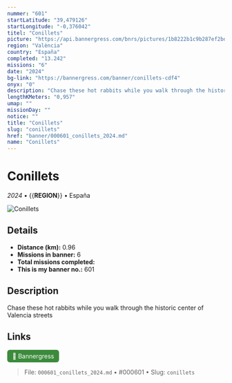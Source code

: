 ```yaml
---
nummer: "601"
startLatitude: "39,479126"
startLongitude: "-0,376042"
titel: "Conillets"
picture: "https://api.bannergress.com/bnrs/pictures/1b8222b1c9b287ef2bd596c7aacba9d8"
region: "València"
country: "España"
completed: "13.242"
missions: "6"
date: "2024"
bg-link: "https://bannergress.com/banner/conillets-cdf4"
onyx: "0"
description: "Chase these hot rabbits while you walk through the historic center of Valencia streets"
lengthKMeters: "0,957"
umap: ""
missionDay: ""
notice: ""
title: "Conillets"
slug: "conillets"
href: "banner/000601_conillets_2024.md"
name: "Conillets"
---
```

# Conillets

*2024* • {{__REGION__}} • España

![Conillets](https://api.bannergress.com/bnrs/pictures/1b8222b1c9b287ef2bd596c7aacba9d8)



## Details
- **Distance (km):** 0.96
- **Missions in banner:** 6
- **Total missions completed:** 
- **This is my banner no.:** 601



## Description
Chase these hot rabbits while you walk through the historic center of Valencia streets



## Links
<a href="https://bannergress.com/banner/conillets-cdf4" target="_blank" style="display:inline-block;margin-right:8px;padding:6px 12px;background:#3c8b3c;color:#fff;text-decoration:none;border-radius:6px;">🔗 Bannergress</a>



> File: `000601_conillets_2024.md` • #000601 • Slug: `conillets`
